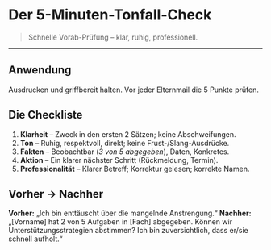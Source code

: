 ﻿# Der 5-Minuten-Tonfall-Check

> Schnelle Vorab-Prüfung – klar, ruhig, professionell.

---

## Anwendung
Ausdrucken und griffbereit halten. Vor jeder Elternmail die 5 Punkte prüfen.

## Die Checkliste
1. **Klarheit** – Zweck in den ersten 2 Sätzen; keine Abschweifungen.
2. **Ton** – Ruhig, respektvoll, direkt; keine Frust-/Slang-Ausdrücke.
3. **Fakten** – Beobachtbar (*3 von 5 abgegeben*), Daten, Konkretes.
4. **Aktion** – Ein klarer nächster Schritt (Rückmeldung, Termin).
5. **Professionalität** – Klarer Betreff; Korrektur gelesen; korrekte Namen.

## Vorher → Nachher
**Vorher:** „Ich bin enttäuscht über die mangelnde Anstrengung.“
**Nachher:** „[Vorname] hat 2 von 5 Aufgaben in [Fach] abgegeben. Können wir Unterstützungsstrategien abstimmen? Ich bin zuversichtlich, dass er/sie schnell aufholt.“
